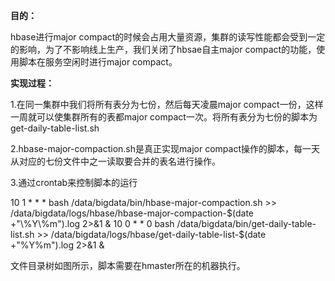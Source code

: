 **目的：**

hbase进行major compact的时候会占用大量资源，集群的读写性能都会受到一定的影响，为了不影响线上生产，我们关闭了hbsae自主major compact的功能，使用脚本在服务空闲时进行major compact。

**实现过程：**

1.在同一集群中我们将所有表分为七份，然后每天凌晨major compact一份，这样一周就可以使集群所有的表都major compact一次。将所有表分为七份的脚本为get-daily-table-list.sh

2.hbase-major-compaction.sh是真正实现major compact操作的脚本，每一天从对应的七份文件中之一读取要合并的表名进行操作。

3.通过crontab来控制脚本的运行

10 1 * * * bash /data/bigdata/bin/hbase-major-compaction.sh >> /data/bigdata/logs/hbase/hbase-major-compaction-$(date +"\%Y\%m").log 2>&1 &
10 0 * * 0 bash /data/bigdata/bin/get-daily-table-list.sh >> /data/bigdata/logs/hbase/get-daily-table-list-$(date +"\%Y\%m").log 2>&1 &

文件目录树如图所示，脚本需要在hmaster所在的机器执行。